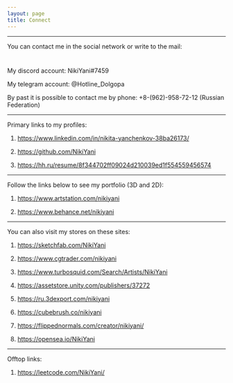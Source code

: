 ```yaml
---
layout: page
title: Connect
---
```


---

You can contact me in the social network or write to the mail:

<h1 style="text-align: center;">
	<a href="mailto:{{ site.author.email }}" target="_blank"><i class="fa fa-envelope-o" aria-hidden="true"></i></a> 
	<a href="{{ site.author.vk }}" target="_blank"><i class="fa fa-vk" aria-hidden="true"></i></a>		
	<a href="{{ site.author.twitter }}" target="_blank"><i class="fa fa-twitter" aria-hidden="true"></i></a>	
	<a href="{{ site.author.facebook }}" target="_blank"><i class="fa fa-facebook" aria-hidden="true"></i></a>
	<a href="{{ site.author.instagram }}" target="_blank"><i class="fa fa-instagram" aria-hidden="true"></i></a>
</h1>

<h1>
</h1>

My discord account: NikiYani#7459

My telegram account: @Hotline_Dolgopa

By past it is possible to contact me by phone: +8-(962)-958-72-12 (Russian Federation)

---

Primary links to my profiles:<br>

1. <a href="https://www.linkedin.com/in/nikita-yanchenkov-38ba26173/" target="_blank"> https://www.linkedin.com/in/nikita-yanchenkov-38ba26173/ </a> 

2. <a href="https://github.com/NikiYani" target="_blank"> https://github.com/NikiYani </a> 

3. <a href="https://hh.ru/resume/8f344702ff09024d210039ed1f554559456574" target="_blank"> https://hh.ru/resume/8f344702ff09024d210039ed1f554559456574 </a> 

---

Follow the links below to see my portfolio (3D and 2D):<br>

1. <a href="https://www.artstation.com/nikiyani" target="_blank"> https://www.artstation.com/nikiyani </a> 

2. <a href="https://www.behance.net/nikiyani" target="_blank"> https://www.behance.net/nikiyani </a> 

---

You can also visit my stores on these sites:<br>

1. <a href="https://sketchfab.com/NikiYani" target="_blank"> https://sketchfab.com/NikiYani </a> 

2. <a href="https://www.cgtrader.com/nikiyani" target="_blank"> https://www.cgtrader.com/nikiyani </a> 

3. <a href="https://www.turbosquid.com/Search/Artists/NikiYani" target="_blank"> https://www.turbosquid.com/Search/Artists/NikiYani </a> 

4. <a href="https://assetstore.unity.com/publishers/37272" target="_blank"> https://assetstore.unity.com/publishers/37272 </a>

5. <a href="https://ru.3dexport.com/nikiyani" target="_blank"> https://ru.3dexport.com/nikiyani </a> 

6. <a href="https://cubebrush.co/nikiyani" target="_blank"> https://cubebrush.co/nikiyani </a> 

7. <a href="https://flippednormals.com/creator/nikiyani/" target="_blank"> https://flippednormals.com/creator/nikiyani/ </a> 

8. <a href="https://opensea.io/NikiYani" target="_blank"> https://opensea.io/NikiYani </a> 

---

Offtop links:<br>

1. <a href="https://leetcode.com/NikiYani/" target="_blank"> https://leetcode.com/NikiYani/ </a> 





